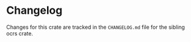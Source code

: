 # Changelog

Changes for this crate are tracked in the `CHANGELOG.md` file for the sibling
ocrs crate.

